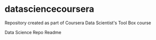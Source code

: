 # datasciencecoursera
Repository created as part of Coursera Data Scientist's Tool Box course

Data Science Repo
Readme
